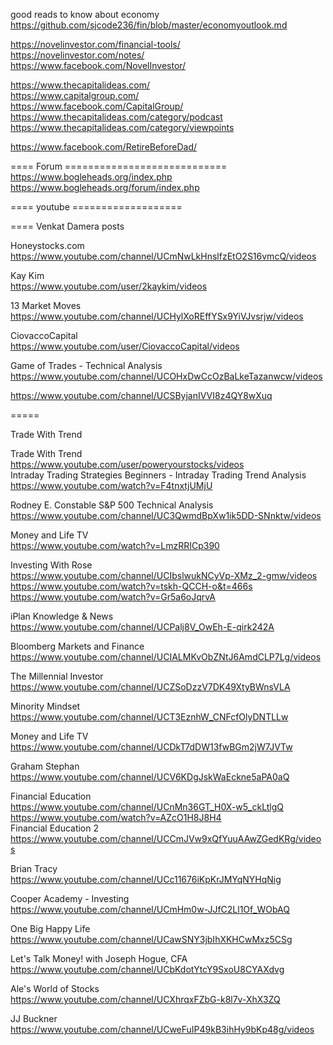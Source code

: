 


good reads to know  about economy     
https://github.com/sjcode236/fin/blob/master/economyoutlook.md    



https://novelinvestor.com/financial-tools/     
https://novelinvestor.com/notes/     
https://www.facebook.com/NovelInvestor/        


https://www.thecapitalideas.com/    
https://www.capitalgroup.com/     
https://www.facebook.com/CapitalGroup/     
https://www.thecapitalideas.com/category/podcast     
https://www.thecapitalideas.com/category/viewpoints     

   

https://www.facebook.com/RetireBeforeDad/     



==== Forum  ============================   
https://www.bogleheads.org/index.php     
https://www.bogleheads.org/forum/index.php  


==== youtube   ===================      


==== Venkat Damera  posts 

Honeystocks.com   
https://www.youtube.com/channel/UCmNwLkHnslfzEtO2S16vmcQ/videos     

Kay Kim    
https://www.youtube.com/user/2kaykim/videos     
 
13 Market Moves    
https://www.youtube.com/channel/UCHylXoREffYSx9YiVJvsrjw/videos     

CiovaccoCapital     
https://www.youtube.com/user/CiovaccoCapital/videos    

Game of Trades - Technical Analysis     
https://www.youtube.com/channel/UCOHxDwCcOzBaLkeTazanwcw/videos     

https://www.youtube.com/channel/UCSByjanIVVI8z4QY8wXuq


=====    

Trade With Trend 


Trade With Trend     
https://www.youtube.com/user/poweryourstocks/videos     
Intraday Trading Strategies Beginners - Intraday Trading Trend Analysis     
https://www.youtube.com/watch?v=F4tnxtjUMjU    

Rodney E. Constable  S&P 500 Technical Analysis     
https://www.youtube.com/channel/UC3QwmdBpXw1ik5DD-SNnktw/videos     


Money and Life TV   
https://www.youtube.com/watch?v=LmzRRICp390  

Investing With Rose    
https://www.youtube.com/channel/UCIbslwukNCyVp-XMz_2-gmw/videos    
https://www.youtube.com/watch?v=tskh-QCCH-o&t=466s     
https://www.youtube.com/watch?v=Gr5a6oJqrvA      


iPlan Knowledge & News    
https://www.youtube.com/channel/UCPalj8V_OwEh-E-qirk242A     


Bloomberg Markets and Finance     
https://www.youtube.com/channel/UCIALMKvObZNtJ6AmdCLP7Lg/videos        

The Millennial Investor   
https://www.youtube.com/channel/UCZSoDzzV7DK49XtyBWnsVLA      
   

Minority Mindset    
https://www.youtube.com/channel/UCT3EznhW_CNFcfOlyDNTLLw    

Money and Life TV    
https://www.youtube.com/channel/UCDkT7dDW13fwBGm2jW7JVTw    

Graham Stephan   
https://www.youtube.com/channel/UCV6KDgJskWaEckne5aPA0aQ    

Financial Education     
https://www.youtube.com/channel/UCnMn36GT_H0X-w5_ckLtlgQ      
https://www.youtube.com/watch?v=AZcO1H8J8H4     
Financial Education 2     
https://www.youtube.com/channel/UCCmJVw9xQfYuuAAwZGedKRg/videos      


Brian Tracy   
https://www.youtube.com/channel/UCc11676iKpKrJMYqNYHqNig    

Cooper Academy - Investing   
https://www.youtube.com/channel/UCmHm0w-JJfC2Ll1Of_WObAQ    


One Big Happy Life
https://www.youtube.com/channel/UCawSNY3jbIhXKHCwMxz5CSg    

Let's Talk Money! with Joseph Hogue, CFA    
https://www.youtube.com/channel/UCbKdotYtcY9SxoU8CYAXdvg    

Ale's World of Stocks    
https://www.youtube.com/channel/UCXhrqxFZbG-k8l7v-XhX3ZQ     

 
JJ Buckner     
https://www.youtube.com/channel/UCweFuIP49kB3ihHy9bKp48g/videos      








